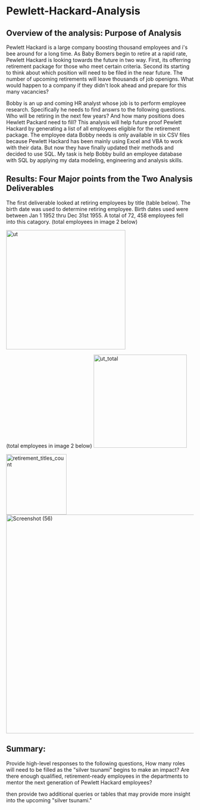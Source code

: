 # Pewlett-Hackard-Analysis



## Overview of the analysis: Purpose of Analysis

Pewlett Hackard is a large company boosting thousand employees and i's bee around for a long time. As Baby Bomers begin to retire at a rapid rate, Pewlett Hackard is looking towards the future in two way. First, its offerring retirement package for those who meet certain criteria. Second its starting to think about which position will need to be filed in the near future. The number of upcoming retirements will leave thousands of job openigns. What would happen to a company if they didn't look ahead and prepare for this many vacancies?

Bobby is an up and coming HR analyst whose job is to perform employee research. Specifically he needs to find answrs to the following questions. Who will be retiring in the next few years? And how many positions does Hewlett Packard need to fill? This analysis will help future proof Pewlett Hackard by generating a list of all employees eligible for the retirement package. The employee data Bobby needs is only available in six CSV files because Pewlett Hackard has been mainly using Excel and VBA to work with their data. But now they have finally updated their methods and decided to use SQL. My task is help Bobby build an employee database with SQL by applying my data modeling, engineering and analysis skills.


## Results: Four Major points from the Two Analysis Deliverables

The first deliverable looked at retiring employees by title (table below). The birth date was used to determine retiring employee. Birth dates used were between Jan 1 1952 thru Dec 31st 1955. A total of 72, 458 employees fell into this catagory. (total employees in image 2 below)

<img width="320" alt="ut" src="https://user-images.githubusercontent.com/102890151/169677592-a00b6138-3260-4945-845a-c6bdff7f2d42.png">

(total employees in image 2 below)
<img width="250" alt="ut_total" src="https://user-images.githubusercontent.com/102890151/169677500-b4a20e1e-9350-46c3-94f7-c838eca39e2f.png">


<img width="162" alt="retirement_titles_count" src="https://user-images.githubusercontent.com/102890151/169677144-9d21da48-ef67-4fcc-9de6-9fa25909752c.png">



<img width="587" alt="Screenshot (56)" src="https://user-images.githubusercontent.com/102890151/169675932-740bacc7-1e71-4ba4-9369-7a4ecff83b23.png">



## Summary: 

Provide high-level responses to the following questions, 
How many roles will need to be filled as the "silver tsunami" begins to make an impact?
Are there enough qualified, retirement-ready employees in the departments to mentor the next generation of Pewlett Hackard employees?

then provide two additional queries or tables that may provide more insight into the upcoming "silver tsunami."
